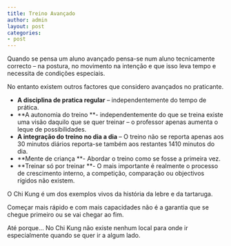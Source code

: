 ```yaml
---
title: Treino Avançado
author: admin
layout: post
categories:
- post
---
```

Quando se pensa um aluno avançado pensa-se num aluno tecnicamente correcto &#8211; na postura, no movimento na intenção e que isso leva tempo e necessita de condições especiais.

No entanto existem outros factores que considero avançados no praticante.

*   **A disciplina de pratica regular** &#8211; independentemente do tempo de prática.
*   **A autonomia do treino **- independentemente do que se treina existe uma visão daquilo que se quer treinar &#8211; o professor apenas aumenta o leque de possibilidades.
*   **A integração do treino no dia a dia** &#8211; O treino não se reporta apenas aos 30 minutos diários reporta-se também aos restantes 1410 minutos do dia.
*   **Mente de criança **- Abordar o treino como se fosse a primeira vez.
*   **Treinar só por treinar **- O mais importante é realmente o processo de crescimento interno, a competição, comparação ou objectivos rígidos não existem.

O Chi Kung é um dos exemplos vivos da história da lebre e da tartaruga.

Começar mais rápido e com mais capacidades não é a garantia que se chegue primeiro ou se vai chegar ao fim.

Até porque… No Chi Kung não existe nenhum local para onde ir especialmente quando se quer ir a algum lado.
